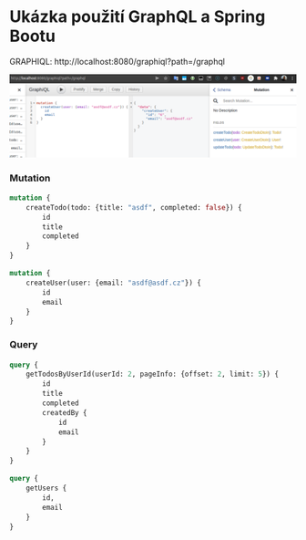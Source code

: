 # Ukázka použití GraphQL a Spring Bootu

GRAPHIQL: http://localhost:8080/graphiql?path=/graphql

![](graphiql.png)

### Mutation

```graphql
mutation {
    createTodo(todo: {title: "asdf", completed: false}) {
        id
        title
        completed
    }
}
```

```graphql
mutation {
    createUser(user: {email: "asdf@asdf.cz"}) {
        id
        email
    }
}
```

### Query

```graphql
query {
    getTodosByUserId(userId: 2, pageInfo: {offset: 2, limit: 5}) {
        id
        title
        completed
        createdBy {
            id
            email
        }
    }
}
```

```graphql
query {
    getUsers {
        id,
        email
    }
}
```

